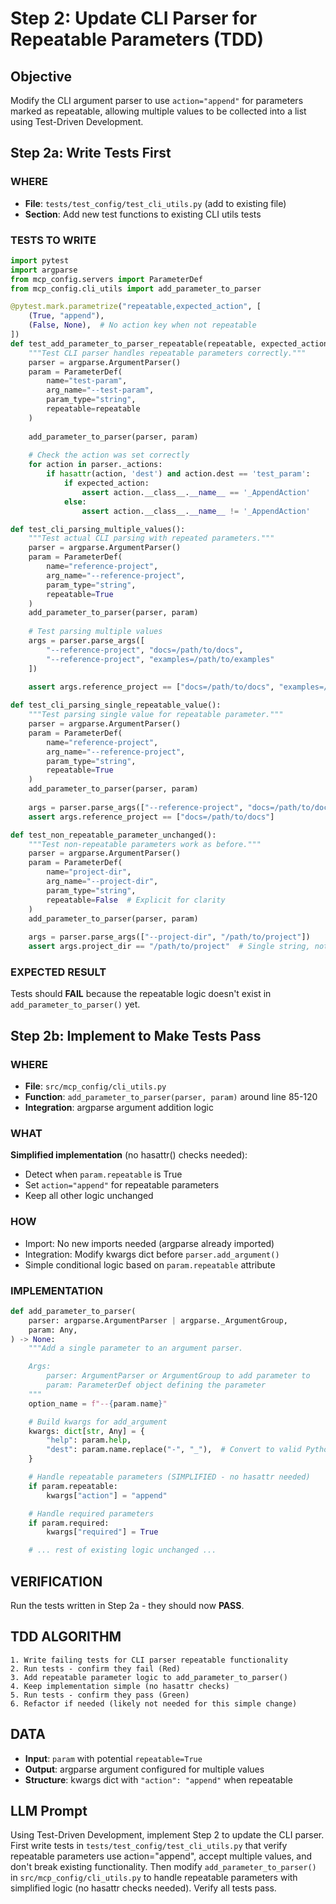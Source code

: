 # Step 2: Update CLI Parser for Repeatable Parameters (TDD)

## Objective
Modify the CLI argument parser to use `action="append"` for parameters marked as repeatable, allowing multiple values to be collected into a list using Test-Driven Development.

## Step 2a: Write Tests First

### WHERE
- **File**: `tests/test_config/test_cli_utils.py` (add to existing file)
- **Section**: Add new test functions to existing CLI utils tests

### TESTS TO WRITE
```python
import pytest
import argparse
from mcp_config.servers import ParameterDef
from mcp_config.cli_utils import add_parameter_to_parser

@pytest.mark.parametrize("repeatable,expected_action", [
    (True, "append"),
    (False, None),  # No action key when not repeatable
])
def test_add_parameter_to_parser_repeatable(repeatable, expected_action):
    """Test CLI parser handles repeatable parameters correctly."""
    parser = argparse.ArgumentParser()
    param = ParameterDef(
        name="test-param",
        arg_name="--test-param",
        param_type="string",
        repeatable=repeatable
    )
    
    add_parameter_to_parser(parser, param)
    
    # Check the action was set correctly
    for action in parser._actions:
        if hasattr(action, 'dest') and action.dest == 'test_param':
            if expected_action:
                assert action.__class__.__name__ == '_AppendAction'
            else:
                assert action.__class__.__name__ != '_AppendAction'

def test_cli_parsing_multiple_values():
    """Test actual CLI parsing with repeated parameters."""
    parser = argparse.ArgumentParser()
    param = ParameterDef(
        name="reference-project",
        arg_name="--reference-project",
        param_type="string",
        repeatable=True
    )
    add_parameter_to_parser(parser, param)
    
    # Test parsing multiple values
    args = parser.parse_args([
        "--reference-project", "docs=/path/to/docs",
        "--reference-project", "examples=/path/to/examples"
    ])
    
    assert args.reference_project == ["docs=/path/to/docs", "examples=/path/to/examples"]

def test_cli_parsing_single_repeatable_value():
    """Test parsing single value for repeatable parameter."""
    parser = argparse.ArgumentParser()
    param = ParameterDef(
        name="reference-project", 
        arg_name="--reference-project",
        param_type="string",
        repeatable=True
    )
    add_parameter_to_parser(parser, param)
    
    args = parser.parse_args(["--reference-project", "docs=/path/to/docs"])
    assert args.reference_project == ["docs=/path/to/docs"]

def test_non_repeatable_parameter_unchanged():
    """Test non-repeatable parameters work as before."""
    parser = argparse.ArgumentParser()
    param = ParameterDef(
        name="project-dir",
        arg_name="--project-dir",
        param_type="string",
        repeatable=False  # Explicit for clarity
    )
    add_parameter_to_parser(parser, param)
    
    args = parser.parse_args(["--project-dir", "/path/to/project"])
    assert args.project_dir == "/path/to/project"  # Single string, not list
```

### EXPECTED RESULT
Tests should **FAIL** because the repeatable logic doesn't exist in `add_parameter_to_parser()` yet.

## Step 2b: Implement to Make Tests Pass

### WHERE
- **File**: `src/mcp_config/cli_utils.py`
- **Function**: `add_parameter_to_parser(parser, param)` around line 85-120
- **Integration**: argparse argument addition logic

### WHAT
**Simplified implementation** (no hasattr() checks needed):
- Detect when `param.repeatable` is True
- Set `action="append"` for repeatable parameters
- Keep all other logic unchanged

### HOW
- Import: No new imports needed (argparse already imported)
- Integration: Modify kwargs dict before `parser.add_argument()`
- Simple conditional logic based on `param.repeatable` attribute

### IMPLEMENTATION
```python
def add_parameter_to_parser(
    parser: argparse.ArgumentParser | argparse._ArgumentGroup,
    param: Any,
) -> None:
    """Add a single parameter to an argument parser.

    Args:
        parser: ArgumentParser or ArgumentGroup to add parameter to
        param: ParameterDef object defining the parameter
    """
    option_name = f"--{param.name}"

    # Build kwargs for add_argument
    kwargs: dict[str, Any] = {
        "help": param.help,
        "dest": param.name.replace("-", "_"),  # Convert to valid Python identifier
    }

    # Handle repeatable parameters (SIMPLIFIED - no hasattr needed)
    if param.repeatable:
        kwargs["action"] = "append"

    # Handle required parameters
    if param.required:
        kwargs["required"] = True

    # ... rest of existing logic unchanged ...
```

## VERIFICATION
Run the tests written in Step 2a - they should now **PASS**.

## TDD ALGORITHM
```
1. Write failing tests for CLI parser repeatable functionality
2. Run tests - confirm they fail (Red)
3. Add repeatable parameter logic to add_parameter_to_parser()
4. Keep implementation simple (no hasattr checks)
5. Run tests - confirm they pass (Green)
6. Refactor if needed (likely not needed for this simple change)
```

## DATA
- **Input**: `param` with potential `repeatable=True`
- **Output**: argparse argument configured for multiple values
- **Structure**: kwargs dict with `"action": "append"` when repeatable

## LLM Prompt
Using Test-Driven Development, implement Step 2 to update the CLI parser. First write tests in `tests/test_config/test_cli_utils.py` that verify repeatable parameters use action="append", accept multiple values, and don't break existing functionality. Then modify `add_parameter_to_parser()` in `src/mcp_config/cli_utils.py` to handle repeatable parameters with simplified logic (no hasattr checks needed). Verify all tests pass.
